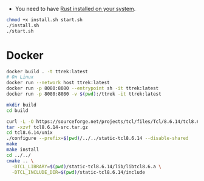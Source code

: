 * You need to have [Rust installed on your system](https://www.rust-lang.org/tools/install).



```bash
chmod +x install.sh start.sh
./install.sh
./start.sh
```

# Docker
```bash
docker build . -t ttrek:latest
# On Linux
docker run --network host ttrek:latest
docker run -p 8080:8080 --entrypoint sh -it ttrek:latest
docker run -p 8080:8080 -v $(pwd):/ttrek -it ttrek:latest
```

```bash
mkdir build
cd build

curl -L -O https://sourceforge.net/projects/tcl/files/Tcl/8.6.14/tcl8.6.14-src.tar.gz
tar -xzvf tcl8.6.14-src.tar.gz
cd tcl8.6.14/unix
./configure --prefix=$(pwd)/../../static-tcl8.6.14 --disable-shared
make
make install
cd ../../
cmake .. \
  -DTCL_LIBRARY=$(pwd)/static-tcl8.6.14/lib/libtcl8.6.a \
  -DTCL_INCLUDE_DIR=$(pwd)/static-tcl8.6.14/include
```